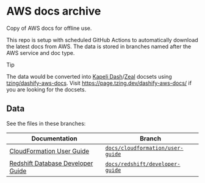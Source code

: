 # AWS docs archive

Copy of AWS docs for offline use.

This repo is setup with scheduled GitHub Actions to automatically download the latest docs from AWS.
The data is stored in branches named after the AWS service and doc type.

> [!TIP]
>
> The data would be converted into [Kapeli Dash]/[Zeal] docsets using [tzing/dashify-aws-docs].
> Visit https://page.tzing.dev/dashify-aws-docs/ if you are looking for the docsets.
>
> [Kapeli Dash]: https://kapeli.com/dash
> [Zeal]: https://zealdocs.org/
> [tzing/dashify-aws-docs]: https://github.com/tzing/dashify-aws-docs

## Data

See the files in these branches:

| Documentation                       | Branch                             |
| ----------------------------------- | ---------------------------------- |
| [CloudFormation User Guide]         | [`docs/cloudformation/user-guide`] |
| [Redshift Database Developer Guide] | [`docs/redshift/developer-guide`]  |

[CloudFormation User Guide]: https://docs.aws.amazon.com/AWSCloudFormation/latest/UserGuide/Welcome.html
[Redshift Database Developer Guide]: https://docs.aws.amazon.com/redshift/latest/dg/index.html
[`docs/cloudformation/user-guide`]: https://github.com/tzing/aws-docs-archive/tree/docs/cloudformation/user-guide
[`docs/redshift/developer-guide`]: https://github.com/tzing/aws-docs-archive/tree/docs/redshift/developer-guide
